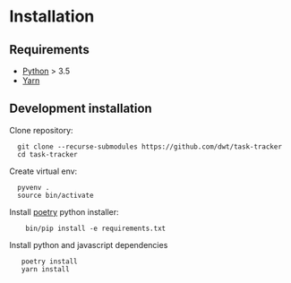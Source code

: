 # Installation


## Requirements

- [Python](https://python.org) > 3.5
- [Yarn](https://yarnpkg.com/lang/en/docs/install)

## Development installation

Clone repository:

```
  git clone --recurse-submodules https://github.com/dwt/task-tracker
  cd task-tracker
```

Create virtual env:

```
  pyvenv .
  source bin/activate
```

Install [poetry](https://poetry.eustace.io/) python installer:

```
    bin/pip install -e requirements.txt
```

Install python and javascript dependencies

```
   poetry install
   yarn install
```





